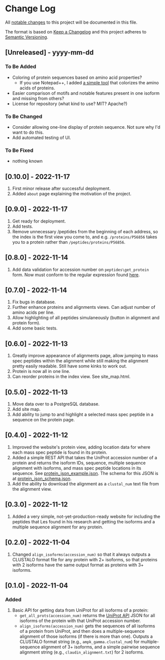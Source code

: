 # Change Log
All [notable changes](#420---2022-10-29) to this project will be documented in this file.
 
The format is based on [Keep a Changelog](http://keepachangelog.com/)
and this project adheres to [Semantic Versioning](http://semver.org/).
 
## [Unreleased] - yyyy-mm-dd
 
### To Be Added

- Coloring of protein sequences based on amino acid properties?
    * If you use Notepad++, I added [a simple tool](https://github.com/molsonkiko/NPP_protein_lexer) that colorizes the amino acids of proteins.
- Easier comparison of motifs and notable features present in one isoform and missing from others?
- License for repository (what kind to use? MIT? Apache?)
 
### To Be Changed

- Consider allowing one-line display of protein sequence. Not sure why I'd want to do this.
- Add automated testing of UI.
 
### To Be Fixed

- nothing known

## [0.10.0] - 2022-11-17

1. First minor release after successful deployment.
2. Added `about` page explaining the motivation of the project.

## [0.9.0] - 2022-11-17

1. Get ready for deployment.
2. Add tests.
3. Remove unnecessary /peptides from the beginning of each address, so the index is the first view you come to, and e.g. `/proteins/P56856` takes you to a protein rather than `/peptides/proteins/P56856`.

## [0.8.0] - 2022-11-14

1. Add data validation for accession number on `peptides\get_protein` form. Now must conform to the regular expression found [here](https://www.uniprot.org/help/accession_numbers).

## [0.7.0] - 2022-11-14

1. Fix bugs in database.
2. Further enhance proteins and alignments views. Can adjust number of amino acids per line.
3. Allow highlighting of all peptides simulaneously (button in alignment and protein form).
4. Add some basic tests.

## [0.6.0] - 2022-11-13

1. Greatly improve appearance of alignments page, allow jumping to mass spec peptides within the alignment while still making the alignment pretty easily readable. Still have some kinks to work out.
2. Protein is now all in one line.
3. Can reorder proteins in the index view. See site_map.html.

## [0.5.0] - 2022-11-13

1. Move data over to a PostgreSQL database.
2. Add site map.
3. Add ability to jump to and highlight a selected mass spec peptide in a sequence on the protein page.

## [0.4.0] - 2022-11-12

1. Improved the website's protein view, adding location data for where each mass spec peptide is found in its protein.
2. Added a simple REST API that takes the UniProt accession number of a protein and returns the isoform IDs, sequence, multiple sequence alignment with isoforms, and mass spec peptide locations in its sequence. See [protein_json_example.json](/protein_json_example.json). The schema for this JSON is at [protein_json_schema.json](/website/peptides/static/peptides/protein_json_schema.json).
3. Add the ability to download the alignment as a `clustal_num` text file from the alignment view.

## [0.3.0] - 2022-11-12

1. Added a very simple, not-yet-production-ready website for including the peptides that Les found in his research and getting the isoforms and a multiple sequence alignment for any protein.

## [0.2.0] - 2022-11-04

1. Changed `align_isoforms(accession_num)` so that it always outputs a CLUSTALO format file for any protein
    with 2+ isoforms, so that proteins with 2 isoforms have the same output format as proteins with 3+ isoforms.

## [0.1.0] - 2022-11-04

### Added

1. Basic API for getting data from UniProt for all isoforms of a protein:
    * `get_all_prots(accession_num)` returns the [UniProt API](https://rest.uniprot.org/docs/#/uniprotkb/searchCursor)
        JSON for all isoforms of the protein with that UniProt accession number.
    * `align_isoforms(accession_num)` gets the sequences of all isoforms of a protein from UniProt,
        and then does a multiple-sequence alignment of those isoforms (if there is more than one).
        Outputs a CLUSTALO format string (e.g., `ampk_gamma.clustal_num`) for multiple-sequence alignment of 3+ isoforms,
        and a simple pairwise sequence alignment string (e.g., `claudin_alignment.txt`) for 2 isoforms.